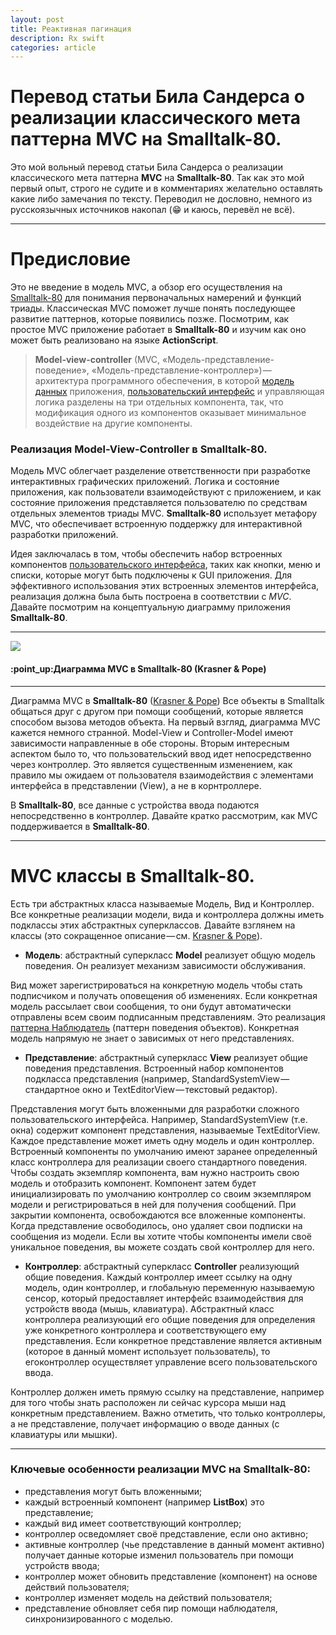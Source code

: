 ```yaml
---
layout: post
title: Реактивная пагинация
description: Rx swift
categories: article
---
```


# Перевод статьи Била Сандерса о реализации классического мета паттерна MVC на Smalltalk-80. 

Это мой вольный перевод статьи Била Сандерса о реализации классического мета паттерна **MVC** на **Smalltalk-80**. Так как это мой первый опыт, строго не судите и в комментариях желательно оставлять какие либо замечания по тексту. Переводил не дословно, немного из русскоязычных источников накопал (:grin: и каюсь, перевёл не всё).

---

# Предисловие

Это не введение в модель MVC, а обзор его осуществления на [Smalltalk-80][1] для понимания первоначальных намерений и функций триады. Классическая MVC поможет лучше понять последующее развитие паттернов, которые появились позже. Посмотрим, как простое MVC приложение работает в **Smalltalk-80** и изучим как оно может быть реализовано на языке **ActionScript**.

> **Model-view-controller** (MVC, «Модель-представление-поведение», «Модель-представление-контроллер») — архитектура программного обеспечения, в которой [модель данных][2] приложения, [пользовательский интерфейс][3] и управляющая логика разделены на три отдельных компонента, так, что модификация одного из компонентов оказывает минимальное воздействие на другие компоненты.

### Реализация Model-View-Controller в Smalltalk-80.
Модель MVC облегчает разделение ответственности при разработке интерактивных графических приложений. Логика и состояние приложения, как пользователи взаимодействуют с приложением, и как состояние приложения представляется пользователю по средствам отдельных элементов триады MVC. **Smalltalk-80** использует метафору MVC, что обеспечивает встроенную поддержку для интерактивной разработки приложений.

Идея заключалась в том, чтобы обеспечить набор встроенных компонентов [пользовательского интерфейса][4], таких как кнопки, меню и списки, которые могут быть подключены к GUI приложения. Для эффективного использования этих встроенных элементов интерфейса, реализация должна была быть построена в соответствии с *MVC*. Давайте посмотрим на концептуальную диаграмму приложения **Smalltalk-80**.
<br />

---

![][image-1]

#### :point\_up:Диаграмма MVC в Smalltalk-80 (Krasner & Pope)

---

Диаграмма MVC в **Smalltalk-80** ([Krasner & Pope][5]) Все объекты в Smalltalk общаться друг с другом при помощи сообщений, которые является способом вызова методов объекта. На первый взгляд, диаграмма MVC кажется немного странной. Model-View и Controller-Model имеют зависимости направленные в обе стороны. Вторым интересным аспектом было то, что пользовательский ввод идет непосредственно через контроллер. Это является существенным изменением, как правило мы ожидаем от пользователя взаимодействия с элементами интерфейса в представлении (View), а не в корнтроллере.

В **Smalltalk-80**, все данные с устройства ввода подаются непосредственно в контроллер. Давайте кратко рассмотрим, как MVC поддерживается в **Smalltalk-80**.

---

# MVC классы в Smalltalk-80.

Есть три абстрактных класса называемые Модель, Вид и Контроллер. Все конкретные реализации модели, вида и контроллера должны иметь подклассы этих абстрактных суперклассов. Давайте взглянем на классы (это сокращенное описание — см. [Krasner & Pope][6]).

* **Модель**: абстрактный суперкласс **Model** реализует общую модель поведения. Он реализует механизм зависимости обслуживания.

Вид может зарегистрироваться на конкретную модель чтобы стать подписчиком и получать оповещения об изменениях. Если конкретная модель рассылает свои сообщения, то они будут автоматически отправлены всем своим подписанным представлениям. Это реализация [паттерна Наблюдатель][7] (паттерн поведения объектов). Конкретная модель напрямую не знает о зависимых от него представлениях.

* **Представление**: абстрактный суперкласс **View** реализует общие поведения представления. Встроенный набор компонентов подкласса представления (например, StandardSystemView — стандартное окно и TextEditorView — текстовый редактор).

Представления могут быть вложенными для разработки сложного пользовательского интерфейса. Например, StandardSystemView (т.е. окна) содержит компонент представления, называемые TextEditorView.
Каждое представление может иметь одну модель и один контроллер. Встроенный компоненты по умолчанию имеют заранее определенный класс контроллера для реализации своего стандартного поведения. Чтобы создать экземпляр компонента, вам нужно настроить свою модель и отобразить компонент. Компонент затем будет инициализировать по умолчанию контроллер со своим экземпляром модели и регистрироваться в ней для получения сообщений. При закрытии компонента, освобождаются все вложенные компоненты. Когда представление освободилось, оно удаляет свои подписки на сообщения из модели. Если вы хотите чтобы компоненты имели своё уникальное поведения, вы можете создать свой контроллер для него.

* **Контроллер**: абстрактный суперкласс **Controller** реализующий общие поведения. Каждый контроллер имеет ссылку на одну модель, один контроллер, и глобальную переменную называемую сенсор, который предоставляет интерфейс взаимодействия для устройств ввода (мышь, клавиатура). Абстрактный класс контроллера реализующий его общие поведения для определения уже конкретного контроллера и соответствующего ему представления. Если конкретное представление является активным (которое в данный момент использует пользователь), то егоконтроллер осуществляет управление всего пользовательского ввода.

Контроллер должен иметь прямую ссылку на представление, например для того чтобы знать расположен ли сейчас курсора мыши над конкретным представлением. Важно отметить, что только контроллеры, а не представление, получает информацию о вводе данных (с клавиатуры или мышки).

---

### Ключевые особенности реализации MVC на **Smalltalk-80**:

* представления могут быть вложенными;
* каждый встроенный компонент (например **ListBox**) это представление;
* каждый вид имеет соответствующий контроллер;
* контроллер осведомляет своё представление, если оно активно;
* активные контроллер (чье представление в данный момент активно) получает данные которые изменил пользователь при помощи устройств ввода;
* контроллер может обновить представление (компонент) на основе действий пользователя;
* контроллер изменяет модель на действий пользователя;
* представление обновляет себя пир помощи наблюдателя, синхронизированного с моделью.

[1]:	https://ru.wikipedia.org/wiki/Smalltalk
[2]:	https://ru.wikipedia.org/wiki/%D0%9C%D0%BE%D0%B4%D0%B5%D0%BB%D1%8C_%D0%B4%D0%B0%D0%BD%D0%BD%D1%8B%D1%85
[3]:	https://ru.wikipedia.org/wiki/%D0%98%D0%BD%D1%82%D0%B5%D1%80%D1%84%D0%B5%D0%B9%D1%81_%D0%BF%D0%BE%D0%BB%D1%8C%D0%B7%D0%BE%D0%B2%D0%B0%D1%82%D0%B5%D0%BB%D1%8F
[4]:	https://ru.wikipedia.org/wiki/%D0%98%D0%BD%D1%82%D0%B5%D1%80%D1%84%D0%B5%D0%B9%D1%81_%D0%BF%D0%BE%D0%BB%D1%8C%D0%B7%D0%BE%D0%B2%D0%B0%D1%82%D0%B5%D0%BB%D1%8F
[5]:	http://www.math.rsu.ru/smalltalk/gui/
[6]:	http://www.math.rsu.ru/smalltalk/gui/
[7]:	https://ru.wikipedia.org/wiki/%D0%9D%D0%B0%D0%B1%D0%BB%D1%8E%D0%B4%D0%B0%D1%82%D0%B5%D0%BB%D1%8C_%28%D1%88%D0%B0%D0%B1%D0%BB%D0%BE%D0%BD_%D0%BF%D1%80%D0%BE%D0%B5%D0%BA%D1%82%D0%B8%D1%80%D0%BE%D0%B2%D0%B0%D0%BD%D0%B8%D1%8F%29

[image-1]:	/images/schemamvc.jpeg
